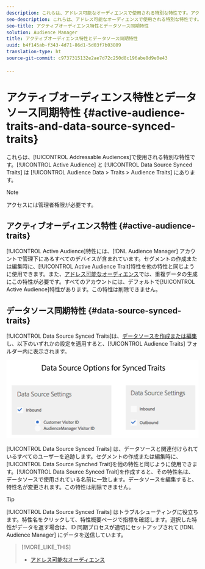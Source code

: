 ```yaml
---
description: これらは、アドレス可能なオーディエンスで使用される特別な特性です。アクティブオーディエンス特性とデータソース同期特性は、Audience Data／Traits／Audience Traits にあります。
seo-description: これらは、アドレス可能なオーディエンスで使用される特別な特性です。アクティブオーディエンス特性とデータソース同期特性は、Audience Data／Traits／Audience Traits にあります。
seo-title: アクティブオーディエンス特性とデータソース同期特性
solution: Audience Manager
title: アクティブオーディエンス特性とデータソース同期特性
uuid: b4f145ab-f343-4d71-86d1-5d03f7b03809
translation-type: ht
source-git-commit: c9737315132e2ae7d72c250d8c196abe8d9e0e43

---
```



# アクティブオーディエンス特性とデータソース同期特性 {#active-audience-traits-and-data-source-synced-traits}

これらは、[!UICONTROL Addressable Audiences]で使用される特別な特性です。[!UICONTROL Active Audience] と [!UICONTROL Data Source Synced Traits] は [!UICONTROL Audience Data > Traits > Audience Traits] にあります。

>[!NOTE]
>
>アクセスには管理者権限が必要です。

## アクティブオーディエンス特性 {#active-audience-traits}

[!UICONTROL Active Audience]特性には、[!DNL Audience Manager] アカウントで管理下にあるすべてのデバイスが含まれています。セグメントの作成または編集時に、[!UICONTROL Active Audience Trait]特性を他の特性と同じように使用できます。また、[アドレス可能なオーディエンス](../../features/addressable-audiences.md)では、重複データの生成にこの特性が必要です。すべてのアカウントには、デフォルトで[!UICONTROL Active Audience]特性があります。この特性は削除できません。

## データソース同期特性 {#data-source-synced-traits}

[!UICONTROL Data Source Synced Traits]は、[データソースを作成または編集](../../features/manage-datasources.md#create-data-source)し、以下のいずれかの設定を適用すると、[!UICONTROL Audience Traits] フォルダー内に表示されます。

![](assets/datasource_synced.png)

[!UICONTROL Data Source Synced Traits] は、データソースと関連付けられているすべてのユーザーを追跡します。セグメントの作成または編集時に、[!UICONTROL Data Source Synched Trait]を他の特性と同じように使用できます。[!UICONTROL Data Source Synced Trait]を作成すると、その特性名は、データソースで使用されている名前に一致します。データソースを編集すると、特性名が変更されます。この特性は削除できません。

>[!TIP]
>
>[!UICONTROL Data Source Synced Traits] はトラブルシューティングに役立ちます。特性名をクリックして、特性概要ページで指標を確認します。選択した特性がデータを返す場合は、ID 同期プロセスが適切にセットアップされて [!DNL Audience Manager] にデータを送信しています。

>[!MORE_LIKE_THIS]
>
>* [アドレス可能なオーディエンス](../../features/addressable-audiences.md)

